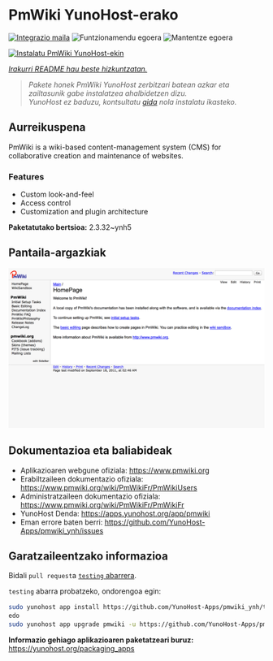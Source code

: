<!--
Ohart ongi: README hau automatikoki sortu da <https://github.com/YunoHost/apps/tree/master/tools/readme_generator>ri esker
EZ editatu eskuz.
-->

# PmWiki YunoHost-erako

[![Integrazio maila](https://dash.yunohost.org/integration/pmwiki.svg)](https://ci-apps.yunohost.org/ci/apps/pmwiki/) ![Funtzionamendu egoera](https://ci-apps.yunohost.org/ci/badges/pmwiki.status.svg) ![Mantentze egoera](https://ci-apps.yunohost.org/ci/badges/pmwiki.maintain.svg)

[![Instalatu PmWiki YunoHost-ekin](https://install-app.yunohost.org/install-with-yunohost.svg)](https://install-app.yunohost.org/?app=pmwiki)

*[Irakurri README hau beste hizkuntzatan.](./ALL_README.md)*

> *Pakete honek PmWiki YunoHost zerbitzari batean azkar eta zailtasunik gabe instalatzea ahalbidetzen dizu.*  
> *YunoHost ez baduzu, kontsultatu [gida](https://yunohost.org/install) nola instalatu ikasteko.*

## Aurreikuspena

PmWiki is a wiki-based content-management system (CMS) for collaborative creation and maintenance of websites. 

### Features

- Custom look-and-feel
- Access control
- Customization and plugin architecture

**Paketatutako bertsioa:** 2.3.32~ynh5

## Pantaila-argazkiak

![PmWiki(r)en pantaila-argazkia](./doc/screenshots/pmwiki.png)

## Dokumentazioa eta baliabideak

- Aplikazioaren webgune ofiziala: <https://www.pmwiki.org>
- Erabiltzaileen dokumentazio ofiziala: <https://www.pmwiki.org/wiki/PmWikiFr/PmWikiUsers>
- Administratzaileen dokumentazio ofiziala: <https://www.pmwiki.org/wiki/PmWikiFr/PmWikiFr>
- YunoHost Denda: <https://apps.yunohost.org/app/pmwiki>
- Eman errore baten berri: <https://github.com/YunoHost-Apps/pmwiki_ynh/issues>

## Garatzaileentzako informazioa

Bidali `pull request`a [`testing` abarrera](https://github.com/YunoHost-Apps/pmwiki_ynh/tree/testing).

`testing` abarra probatzeko, ondorengoa egin:

```bash
sudo yunohost app install https://github.com/YunoHost-Apps/pmwiki_ynh/tree/testing --debug
edo
sudo yunohost app upgrade pmwiki -u https://github.com/YunoHost-Apps/pmwiki_ynh/tree/testing --debug
```

**Informazio gehiago aplikazioaren paketatzeari buruz:** <https://yunohost.org/packaging_apps>

